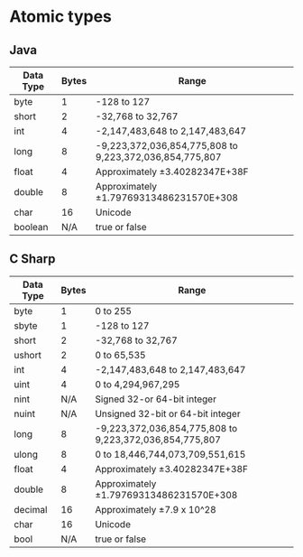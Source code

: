 # Atomic types

## Java

| Data Type | Bytes | Range                                                   |
| --------- | ----- | ------------------------------------------------------- |
| byte      | 1     | -128 to 127                                             |
| short     | 2     | -32,768 to 32,767                                       |
| int       | 4     | -2,147,483,648 to 2,147,483,647                         |
| long      | 8     | -9,223,372,036,854,775,808 to 9,223,372,036,854,775,807 |
| float     | 4     | Approximately ±3.40282347E+38F                          |
| double    | 8     | Approximately ±1.79769313486231570E+308                 |
| char      | 16    | Unicode                                                 |
| boolean   | N/A   | true or false                                           |

## C Sharp

| Data Type | Bytes | Range                                                   |
| --------- | ----- | ------------------------------------------------------- |
| byte      | 1     | 0 to 255                                                |
| sbyte     | 1     | -128 to 127                                             |
| short     | 2     | -32,768 to 32,767                                       |
| ushort    | 2     | 0 to 65,535                                             |
| int       | 4     | -2,147,483,648 to 2,147,483,647                         |
| uint      | 4     | 0 to 4,294,967,295                                      |
| nint      | N/A   | Signed 32-or 64-bit integer                             |
| nuint     | N/A   | Unsigned 32-bit or 64-bit integer                       |
| long      | 8     | -9,223,372,036,854,775,808 to 9,223,372,036,854,775,807 |
| ulong     | 8     | 0 to 18,446,744,073,709,551,615                         |
| float     | 4     | Approximately ±3.40282347E+38F                          |
| double    | 8     | Approximately ±1.79769313486231570E+308                 |
| decimal   | 16    | Approximately ±7.9 x 10^28                              |
| char      | 16    | Unicode                                                 |
| bool      | N/A   | true or false                                           |
